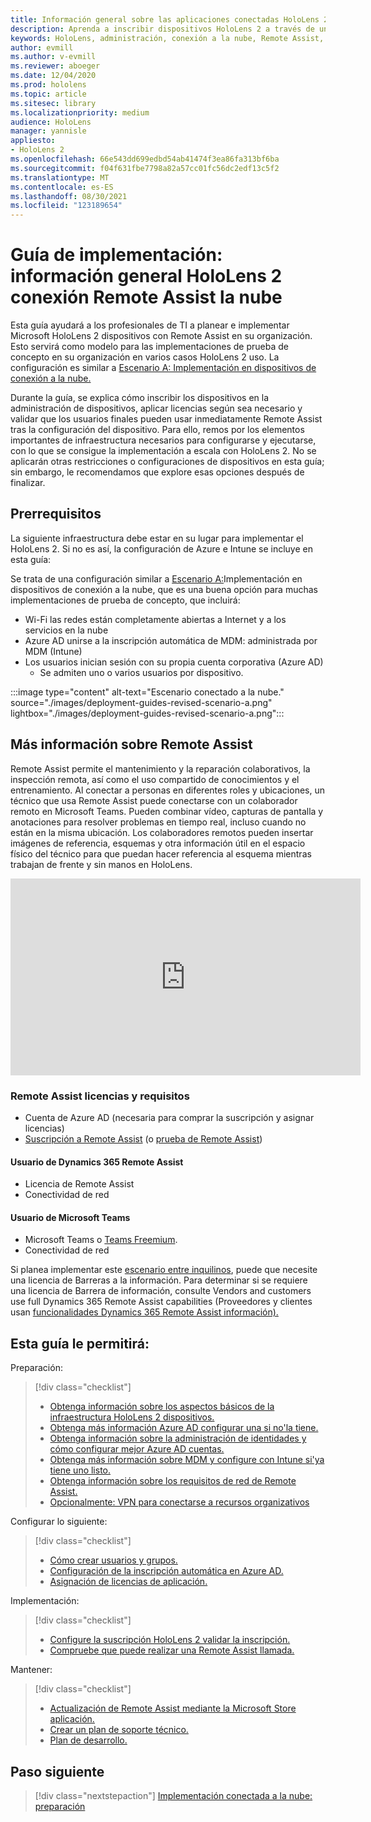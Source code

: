 ```yaml
---
title: Información general sobre las aplicaciones conectadas HoloLens 2 la nube con Remote Assist
description: Aprenda a inscribir dispositivos HoloLens 2 a través de una red conectada a la nube mediante Dynamics 365 Remote Assist.
keywords: HoloLens, administración, conexión a la nube, Remote Assist, AAD, Azure AD, MDM, Mobile Administración de dispositivos
author: evmill
ms.author: v-evmill
ms.reviewer: aboeger
ms.date: 12/04/2020
ms.prod: hololens
ms.topic: article
ms.sitesec: library
ms.localizationpriority: medium
audience: HoloLens
manager: yannisle
appliesto:
- HoloLens 2
ms.openlocfilehash: 66e543dd699edbd54ab41474f3ea86fa313bf6ba
ms.sourcegitcommit: f04f631fbe7798a82a57cc01fc56dc2edf13c5f2
ms.translationtype: MT
ms.contentlocale: es-ES
ms.lasthandoff: 08/30/2021
ms.locfileid: "123189654"
---
```

# <a name="deployment-guide--cloud-connected-hololens-2-with-remote-assist--overview"></a>Guía de implementación: información general HoloLens 2 conexión Remote Assist la nube

Esta guía ayudará a los profesionales de TI a planear e implementar Microsoft HoloLens 2 dispositivos con Remote Assist en su organización. Esto servirá como modelo para las implementaciones de prueba de concepto en su organización en varios casos HoloLens 2 uso. La configuración es similar a [Escenario A: Implementación en dispositivos de conexión a la nube.](common-scenarios.md#scenario-a) 

Durante la guía, se explica cómo inscribir los dispositivos en la administración de dispositivos, aplicar licencias según sea necesario y validar que los usuarios finales pueden usar inmediatamente Remote Assist tras la configuración del dispositivo. Para ello, remos por los elementos importantes de infraestructura necesarios para configurarse y ejecutarse, con lo que se consigue la implementación a escala con HoloLens 2. No se aplicarán otras restricciones o configuraciones de dispositivos en esta guía; sin embargo, le recomendamos que explore esas opciones después de finalizar.

## <a name="prerequisites"></a>Prerrequisitos

La siguiente infraestructura debe estar en su lugar para implementar el HoloLens 2. Si no es así, la configuración de Azure e Intune se incluye en esta guía:

Se trata de una configuración similar a [Escenario A:](/hololens/common-scenarios#scenario-a)Implementación en dispositivos de conexión a la nube, que es una buena opción para muchas implementaciones de prueba de concepto, que incluirá:

- Wi-Fi las redes están completamente abiertas a Internet y a los servicios en la nube
- Azure AD unirse a la inscripción automática de MDM: administrada por MDM (Intune)
- Los usuarios inician sesión con su propia cuenta corporativa (Azure AD)
    - Se admiten uno o varios usuarios por dispositivo.

:::image type="content" alt-text="Escenario conectado a la nube." source="./images/deployment-guides-revised-scenario-a.png" lightbox="./images/deployment-guides-revised-scenario-a.png":::


## <a name="learn-about-remote-assist"></a>Más información sobre Remote Assist

Remote Assist permite el mantenimiento y la reparación colaborativos, la inspección remota, así como el uso compartido de conocimientos y el entrenamiento. Al conectar a personas en diferentes roles y ubicaciones, un técnico que usa Remote Assist puede conectarse con un colaborador remoto en Microsoft Teams. Pueden combinar vídeo, capturas de pantalla y anotaciones para resolver problemas en tiempo real, incluso cuando no están en la misma ubicación. Los colaboradores remotos pueden insertar imágenes de referencia, esquemas y otra información útil en el espacio físico del técnico para que puedan hacer referencia al esquema mientras trabajan de frente y sin manos en HoloLens.

<iframe width="560" height="315" src="https://www.youtube.com/embed/d3YT8j0yYl0" frameborder="0" allow="accelerometer; autoplay; clipboard-write; encrypted-media; gyroscope; picture-in-picture" allowfullscreen></iframe>

### <a name="remote-assist-licensing-and-requirements"></a>Remote Assist licencias y requisitos

- Cuenta de Azure AD (necesaria para comprar la suscripción y asignar licencias)
- [Suscripción a Remote Assist](/dynamics365/mixed-reality/remote-assist/buy-and-deploy-remote-assist) (o [prueba de Remote Assist](/dynamics365/mixed-reality/remote-assist/try-remote-assist))
    
#### <a name="dynamics-365-remote-assist-user"></a>Usuario de Dynamics 365 Remote Assist

- Licencia de Remote Assist
- Conectividad de red

#### <a name="microsoft-teams-user"></a>Usuario de Microsoft Teams

- Microsoft Teams o [Teams Freemium](https://products.office.com/microsoft-teams/free).
- Conectividad de red

Si planea implementar este [escenario entre inquilinos](/dynamics365/mixed-reality/remote-assist/cross-tenant-overview#scenario-2-leasing-services-to-other-tenants), puede que necesite una licencia de Barreras a la información. Para determinar si se requiere una licencia de Barrera de información, consulte Vendors and customers use full Dynamics 365 Remote Assist capabilities (Proveedores y clientes usan [funcionalidades Dynamics 365 Remote Assist información).](/dynamics365/mixed-reality/remote-assist/cross-tenant-licensing-implementation)

## <a name="in-this-guide-you-will"></a>Esta guía le permitirá:

Preparación:

> [!div class="checklist"]
> - [Obtenga información sobre los aspectos básicos de la infraestructura HoloLens 2 dispositivos.](hololens2-cloud-connected-prepare.md#infrastructure-essentials)
> - [Obtenga más información Azure AD configurar una si no&#39;la tiene.](hololens2-cloud-connected-prepare.md#azure-active-directory)
> - [Obtenga información sobre la administración de identidades y cómo configurar mejor Azure AD cuentas.](hololens2-cloud-connected-prepare.md#identity-management)
> - [Obtenga más información sobre MDM y configure con Intune si&#39;ya tiene uno listo.](hololens2-cloud-connected-prepare.md#mobile-device-management)
> - [Obtenga información sobre los requisitos de red de Remote Assist.](hololens2-cloud-connected-prepare.md#network)
> - [Opcionalmente: VPN para conectarse a recursos organizativos](hololens2-cloud-connected-prepare.md#optional-connect-your-hololens-to-vpn)

Configurar lo siguiente:

> [!div class="checklist"]
> - [Cómo crear usuarios y grupos.](hololens2-cloud-connected-configure.md#azure-users-and-groups)
> - [Configuración de la inscripción automática en Azure AD.](hololens2-cloud-connected-configure.md#auto-enrollment-on-hololens-2)
> - [Asignación de licencias de aplicación.](hololens2-cloud-connected-configure.md#application-licenses)

Implementación:

> [!div class="checklist"]
> - [Configure la suscripción HoloLens 2 validar la inscripción.](hololens2-cloud-connected-deploy.md#enrollment-validation)
> - [Compruebe que puede realizar una Remote Assist llamada.](hololens2-cloud-connected-deploy.md#remote-assist-call-validation)

Mantener:

> [!div class="checklist"]
> - [Actualización de Remote Assist mediante la Microsoft Store aplicación.](hololens2-cloud-connected-maintain.md#updates)
> - [Crear un plan de soporte técnico.](hololens2-cloud-connected-maintain.md#support-plan)
> - [Plan de desarrollo.](hololens2-cloud-connected-maintain.md#development-plan)

## <a name="next-step"></a>Paso siguiente

> [!div class="nextstepaction"]
> [Implementación conectada a la nube: preparación](hololens2-cloud-connected-prepare.md)

